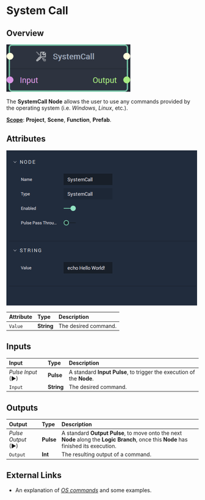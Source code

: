 # System Call

## Overview

![The SystemCall Node.](../../.gitbook/assets/systemcallnode20241.png)

The **SystemCall Node** allows the user to use any commands provided by the operating system \(i.e. _Windows_, _Linux_, etc.\).

[**Scope**](../overview.md#scopes): **Project**, **Scene**, **Function**, **Prefab**.

## Attributes

![The SystemCall Node Attributes.](../../.gitbook/assets/node-systemcall2-attr.png)

| Attribute | Type | Description |
| :--- | :--- | :--- |
| `Value` | **String** | The desired command. |

## Inputs

| Input | Type | Description |
| :--- | :--- | :--- |
| _Pulse Input_ \(►\) | **Pulse** | A standard **Input Pulse**, to trigger the execution of the **Node**. |
| `Input` | **String** | The desired command. |

## Outputs

| Output | Type | Description |
| :--- | :--- | :--- |
| _Pulse Output_ \(►\) | **Pulse** | A standard **Output Pulse**, to move onto the next **Node** along the **Logic Branch**, once this **Node** has finished its execution. |
| `Output` | **Int** | The resulting output of a command. |

## External Links

* An explanation of [_OS commands_](https://www.tutorialspoint.com/what-are-system-calls-in-operating-system) and some examples.


